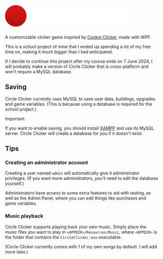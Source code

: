 # ![Circle Clicker](/CircleClicker/Resources/Logo.png)

A customizable clicker game inspired by [Cookie Clicker](https://orteil.dashnet.org/cookieclicker/), made with WPF.

This is a school project of mine that I ended up spending a lot of my free time on, making it much bigger than I had anticipated.

If I decide to continue this project after my course ends on 7 June 2024, I will probably make a version of Circle Clicker that is cross-platform and won't require a MySQL database.

## Saving

Circle Clicker currently uses MySQL to save user data, buildings, upgrades and game variables.
(This is because using a database is required for the school project.)

> [!IMPORTANT]
> If you want to enable saving, you should install [XAMPP](https://www.apachefriends.org/index.html) and use its MySQL server.
> Circle Clicker will create a database for you if it doesn't exist.

## Tips

### Creating an administrator account

Creating a user named `admin` will automatically give it administrator privileges. (If you want more administrators, you'll need to edit the database yourself.)

Administrators have access to some extra features to aid with testing, as well as the Admin Panel, where you can edit things like purchases and game variables.

### Music playback

Circle Clicker supports playing back your own music. Simply place the music files you want to play in `<APPDIR>/Resources/Music`, where `<APPDIR>` is the folder that contains the `CircleClicker.exe` executable.

(Circle Clicker currently comes with 1 of my own songs by default. I will add more later.)
